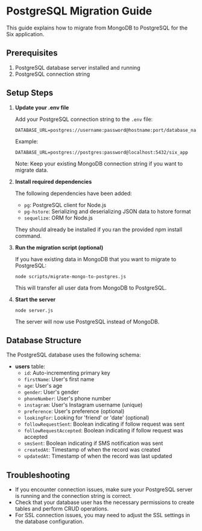# PostgreSQL Migration Guide

This guide explains how to migrate from MongoDB to PostgreSQL for the Six application.

## Prerequisites

1. PostgreSQL database server installed and running
2. PostgreSQL connection string

## Setup Steps

1. **Update your .env file**

   Add your PostgreSQL connection string to the `.env` file:

   ```
   DATABASE_URL=postgres://username:password@hostname:port/database_name
   ```

   Example:
   ```
   DATABASE_URL=postgres://postgres:password@localhost:5432/six_app
   ```

   Note: Keep your existing MongoDB connection string if you want to migrate data.

2. **Install required dependencies**

   The following dependencies have been added:
   - `pg`: PostgreSQL client for Node.js
   - `pg-hstore`: Serializing and deserializing JSON data to hstore format
   - `sequelize`: ORM for Node.js

   They should already be installed if you ran the provided npm install command.

3. **Run the migration script (optional)**

   If you have existing data in MongoDB that you want to migrate to PostgreSQL:

   ```
   node scripts/migrate-mongo-to-postgres.js
   ```

   This will transfer all user data from MongoDB to PostgreSQL.

4. **Start the server**

   ```
   node server.js
   ```

   The server will now use PostgreSQL instead of MongoDB.

## Database Structure

The PostgreSQL database uses the following schema:

- **users** table:
  - `id`: Auto-incrementing primary key
  - `firstName`: User's first name
  - `age`: User's age
  - `gender`: User's gender
  - `phoneNumber`: User's phone number
  - `instagram`: User's Instagram username (unique)
  - `preference`: User's preference (optional)
  - `lookingFor`: Looking for 'friend' or 'date' (optional)
  - `followRequestSent`: Boolean indicating if follow request was sent
  - `followRequestAccepted`: Boolean indicating if follow request was accepted
  - `smsSent`: Boolean indicating if SMS notification was sent
  - `createdAt`: Timestamp of when the record was created
  - `updatedAt`: Timestamp of when the record was last updated

## Troubleshooting

- If you encounter connection issues, make sure your PostgreSQL server is running and the connection string is correct.
- Check that your database user has the necessary permissions to create tables and perform CRUD operations.
- For SSL connection issues, you may need to adjust the SSL settings in the database configuration.
